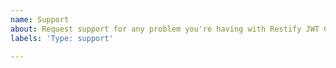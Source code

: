 ```yaml
---
name: Support
about: Request support for any problem you're having with Restify JWT Community
labels: 'Type: support'

---
```


<!--
1. Look for similar issues already posted (including closed ones)
2. Include as much relevant information as possible
3. Try to make sure the issue is due to Restify JWT Community
-->
